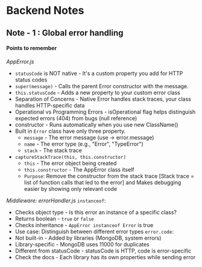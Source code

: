 # Backend Notes
## Note - 1 : Global error handling
#### Points to remember 
_AppError.js_
- `statusCode` is NOT native - It's a custom property you add for HTTP status codes
- `super(message)` - Calls the parent Error constructor with the message.
- `this.statusCode` - Adds a new property to your custom error class
- Separation of Concerns - Native Error handles stack traces, your class handles HTTP-specific data
- Operational vs Programming Errors - isOperational flag helps distinguish expected errors (404) from bugs (null reference)
- constructor - Runs automatically when you use new ClassName()
- Built in `Error` class have only three property. 
    - `message` - The error message (use -> error.message)
    - `name` - The error type (e.g., "Error", "TypeError")
    - `stack` - The stack trace
- `captureStackTrace(this, this.constructor)`
    - `this` - The error object being created
    - `this.constructor` - The AppError class itself
    - `Purpose`: Remove the constructor from the stack trace [Stack trace = list of function calls that led to the error] and Makes debugging easier by showing only relevant code

_Middleware: errorHandler.js_
`instanceof`:
- Checks object type - Is this error an instance of a specific class?
- Returns boolean - `true` or `false`
- Checks inheritance - `AppError instanceof Error` is true
- Use case: Distinguish between different error types
`error.code`:
- Not built-in - Added by libraries (MongoDB, system errors)
- Library-specific - MongoDB uses 11000 for duplicates
- Different from statusCode - statusCode is HTTP, code is error-specific
- Check the docs - Each library has its own properties while sending error